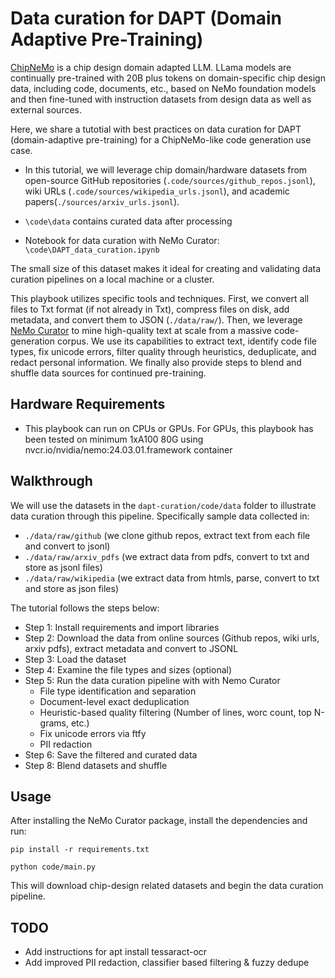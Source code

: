 # Data curation for DAPT (Domain Adaptive Pre-Training)

[ChipNeMo](https://arxiv.org/pdf/2311.00176) is a chip design domain adapted LLM. LLama models are continually pre-trained with 20B plus tokens on domain-specific chip design data, including code, documents, etc., based on NeMo foundation models and then fine-tuned with instruction datasets from design data as well as external sources.

Here, we share a tutotial with best practices on data curation for DAPT (domain-adaptive pre-training) for a ChipNeMo-like code generation use case.

* In this tutorial, we will leverage chip domain/hardware datasets from open-source GitHub repositories (`.code/sources/github_repos.jsonl`), wiki URLs (`.code/sources/wikipedia_urls.jsonl`), and academic papers(`./sources/arxiv_urls.jsonl`).

* `\code\data` contains curated data after processing

* Notebook for data curation with NeMo Curator: `\code\DAPT_data_curation.ipynb`

The small size of this dataset makes it ideal for creating and validating data curation pipelines on a local machine or a cluster.

This playbook utilizes specific tools and techniques. First, we convert all files to Txt format (if not already in Txt), compress files on disk, add metadata, and convert them to JSON (`./data/raw/`). Then, we leverage [NeMo Curator](https://github.com/NVIDIA/NeMo-Curator/tree/main) to mine high-quality text at scale from a massive code-generation corpus. We use its capabilities to extract text, identify code file types, fix unicode errors, filter quality through heuristics, deduplicate, and redact personal information. We finally also provide steps to blend and shuffle data sources for continued pre-training.


## Hardware Requirements
* This playbook can run on CPUs or GPUs. For GPUs, this playbook has been tested on minimum 1xA100 80G using nvcr.io/nvidia/nemo:24.03.01.framework container


## Walkthrough

We will use the datasets in the `dapt-curation/code/data` folder to illustrate data curation through this pipeline. Specifically sample data collected in:
* `./data/raw/github` (we clone github repos, extract text from each file and convert to jsonl)
* `./data/raw/arxiv_pdfs` (we extract data from pdfs, convert to txt and store as jsonl files)
* `./data/raw/wikipedia` (we extract data from htmls, parse, convert to txt and store as json files)

The tutorial follows the steps below:<br>
- Step 1: Install requirements and import libraries<br>
- Step 2: Download the data from online sources (Github repos, wiki urls, arxiv pdfs), extract metadata and convert to JSONL<br>
- Step 3: Load the dataset <br>
- Step 4: Examine the file types and sizes (optional) <br>
- Step 5: Run the data curation pipeline with with Nemo Curator<br>
    - File type identification and separation
    - Document-level exact deduplication
    - Heuristic-based quality filtering (Number of lines, worc count, top N-grams, etc.)
    - Fix unicode errors via ftfy
    - PII redaction
- Step 6: Save the filtered and curated data <br>
- Step 8: Blend datasets and shuffle


## Usage

After installing the NeMo Curator package, install the dependencies and run:

`pip install -r requirements.txt`

`python code/main.py`

This will download chip-design related datasets and begin the data curation pipeline.


## TODO
* Add instructions for apt install tessaract-ocr
* Add improved PII redaction, classifier based filtering & fuzzy dedupe

